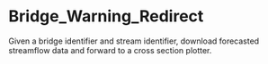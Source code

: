 # Bridge_Warning_Redirect
Given a bridge identifier and stream identifier, download forecasted streamflow data and forward to a cross section plotter.
